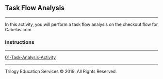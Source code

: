 ## Task Flow Analysis

---

In this activity, you will perform a task flow analysis on the checkout flow for Cabelas.com.

### Instructions

---

[01-Task-Analysis-Activity](https://drive.google.com/open?id=1OYeUXS7FUyPtk8YOEy3kmjWkTsGpXLVOy9jj-U9DOI0)

---

Trilogy Education Services © 2019. All Rights Reserved.